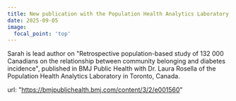 ```yaml
---
title: New publication with the Population Health Analytics Laboratory in Canada!
date: 2025-09-05
image:
  focal_point: 'top'
---
```


Sarah is lead author on "Retrospective population-based study of 132 000 Canadians on the relationship between community belonging and diabetes incidence", published in BMJ Public Health with Dr. Laura Rosella of the Population Health Analytics Laboratory in Toronto, Canada.

<!--more-->

url: "https://bmjpublichealth.bmj.com/content/3/2/e001560"

